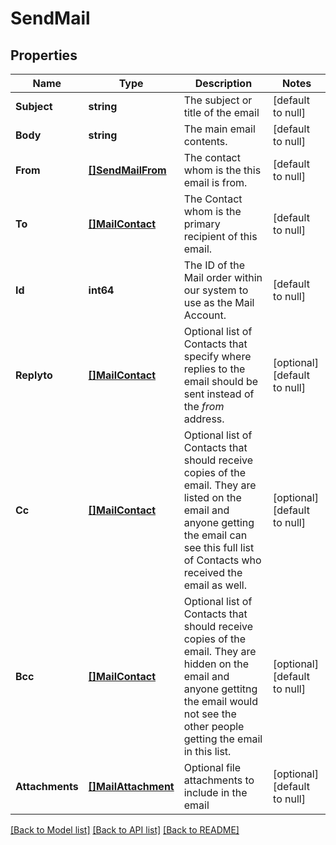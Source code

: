 # SendMail

## Properties
Name | Type | Description | Notes
------------ | ------------- | ------------- | -------------
**Subject** | **string** | The subject or title of the email | [default to null]
**Body** | **string** | The main email contents. | [default to null]
**From** | [**[]SendMailFrom**](SendMail_from.md) | The contact whom is the this email is from. | [default to null]
**To** | [**[]MailContact**](MailContact.md) | The Contact whom is the primary recipient of this email. | [default to null]
**Id** | **int64** | The ID of the Mail order within our system to use as the Mail Account. | [default to null]
**Replyto** | [**[]MailContact**](MailContact.md) | Optional list of Contacts that specify where replies to the email should be sent instead of the _from_ address. | [optional] [default to null]
**Cc** | [**[]MailContact**](MailContact.md) | Optional list of Contacts that should receive copies of the email.  They are listed on the email and anyone getting the email can see this full list of Contacts who received the email as well. | [optional] [default to null]
**Bcc** | [**[]MailContact**](MailContact.md) | Optional list of Contacts that should receive copies of the email.  They are hidden on the email and anyone gettitng the email would not see the other people getting the email in this list. | [optional] [default to null]
**Attachments** | [**[]MailAttachment**](MailAttachment.md) | Optional file attachments to include in the email | [optional] [default to null]

[[Back to Model list]](../README.md#documentation-for-models) [[Back to API list]](../README.md#documentation-for-api-endpoints) [[Back to README]](../README.md)


